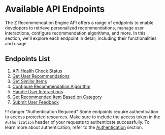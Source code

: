 # **Available API Endpoints**

The Z Recommendation Engine API offers a range of endpoints to enable developers to retrieve personalized recommendations, manage user interactions, configure recommendation algorithms, and more. In this section, we'll explore each endpoint in detail, including their functionalities and usage.

## **Endpoints List**

1. [API Health Check Status](./status.md)
2. [Get User Recommendations](./user_recomendations.md)
3. [Get Similar Items](./similer_items.md)
4. [Configure Recommendation Algorithm](./configure_algorithm.md)
5. [Handle User Interactions](./user_interactions.md)
6. [Get Recommended Item Based on Category](./items_for_category.md)
7. [Submit User Feedback](./submit_feedback.md)

!!! danger "Authentication Required"
    Some endpoints require authentication to access protected resources. Make sure to include the access token in the `Authorization` header of your requests to authenticate successfully.
    To learn more about authentication, refer to the [Authentication](../authentication.md) section.